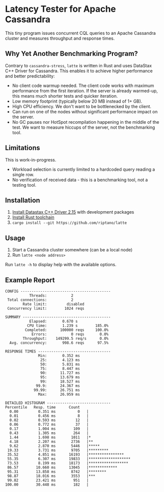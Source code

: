 # Latency Tester for Apache Cassandra

This tiny program issues concurrent CQL queries to an Apache Cassandra
cluster and measures throughput and response times. 

## Why Yet Another Benchmarking Program?

Contrary to `cassandra-stress`, `latte` is written in Rust and uses
DataStax C++ Driver for Cassandra. This enables it to achieve higher
performance and better predictability: 

* No client code warmup needed. The client code works with maximum 
  performance from the first iteration. If the server is already warmed-up,
  this means much shorter tests and quicker iteration.
* Low memory footprint (typically below 20 MB instead of 1+ GB). 
* High CPU efficiency. We don't want to be bottlenecked by the client.
* Can run on one of the nodes without significant performance impact on the server.
* No GC pauses nor HotSpot recompilation happening in the middle of the test. 
  We want to measure hiccups of the server, not the benchmarking tool.
    
## Limitations
This is work-in-progress.
* Workload selection is currently limited to a hardcoded query reading a single row.
* No verification of received data - this is a benchmarking tool, not a testing tool.

## Installation
1. [Install Datastax C++ Driver 2.15](https://docs.datastax.com/en/developer/cpp-driver/2.15/topics/installation/) 
   with development packages
2. [Install Rust toolchain](https://rustup.rs/)
3. `cargo install --git https://github.com/riptano/latte`

## Usage
1. Start a Cassandra cluster somewhere (can be a local node)
2. Run `latte <node address>`

Run `latte -h` to display help with the available options.

## Example Report
```
CONFIG -----------------------------------------
           Threads:           2
 Total connections:           2
        Rate limit:         disabled
 Concurrency limit:        1024 reqs

SUMMARY ----------------------------------------
           Elapsed:       0.670 s
          CPU time:       1.239 s        185.0%
         Completed:      100000 reqs     100.0%
            Errors:           0 reqs       0.0%
        Throughput:    149299.5 req/s      0.0%
  Avg. concurrency:       998.6 reqs      97.5%

RESPONSE TIMES ---------------------------------
               Min:       0.352 ms
                25:       4.123 ms
                50:       5.831 ms
                75:       8.447 ms
                90:      11.727 ms
                95:      13.679 ms
                99:      18.527 ms
              99.9:      24.367 ms
             99.99:      26.751 ms
               Max:      26.959 ms

DETAILED HISTOGRAM -----------------------------
Percentile   Resp. time      Count
  0.00         0.351 ms          0   |
  0.01         0.456 ms          8   |
  0.02         0.593 ms         12   |
  0.06         0.772 ms         37   |
  0.17         1.004 ms        109   |
  0.43         1.305 ms        264   |
  1.44         1.698 ms       1011   |*
  4.18         2.207 ms       2736   |**
  9.62         2.870 ms       5446   |*****
 19.33         3.731 ms       9705   |*********
 35.52         4.851 ms      16193   |****************
 55.35         6.307 ms      19833   |*******************
 73.53         8.199 ms      18173   |******************
 86.57        10.660 ms      13045   |*************
 95.31        13.858 ms       8742   |********
 98.87        18.016 ms       3553   |***
 99.82        23.421 ms        951   |
100.00        30.448 ms        182   |
```

